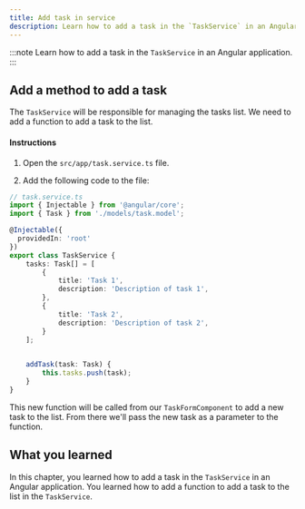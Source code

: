 ```yaml
---
title: Add task in service
description: Learn how to add a task in the `TaskService` in an Angular application.
---
```


:::note
Learn how to add a task in the `TaskService` in an Angular application.
:::

## Add a method to add a task

The `TaskService` will be responsible for managing the tasks list.
We need to add a function to add a task to the list.

#### Instructions

1. Open the `src/app/task.service.ts` file.

2. Add the following code to the file:

```typescript ins={"Add the addTask function": 20-23}
// task.service.ts
import { Injectable } from '@angular/core';
import { Task } from './models/task.model';

@Injectable({
  providedIn: 'root'
})
export class TaskService {
    tasks: Task[] = [
        {
            title: 'Task 1',
            description: 'Description of task 1',
        },
        {
            title: 'Task 2',
            description: 'Description of task 2',
        }
    ];

    
    addTask(task: Task) {
        this.tasks.push(task);
    }
}
```

This new function will be called from our `TaskFormComponent` to add a new task to the list.
From there we'll pass the new task as a parameter to the function.

## What you learned

In this chapter, you learned how to add a task in the `TaskService` in an Angular application. You learned how to add a function to add a task to the list in the `TaskService`.
